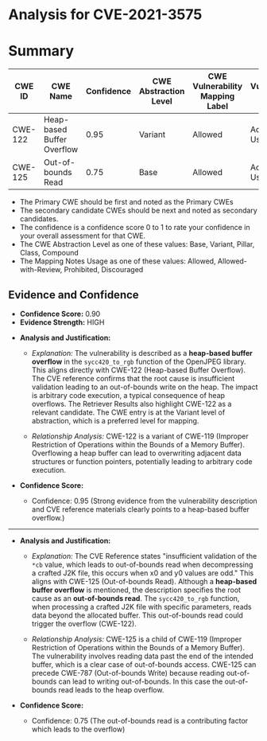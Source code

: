 # Analysis for CVE-2021-3575

# Summary
| CWE ID | CWE Name | Confidence | CWE Abstraction Level | CWE Vulnerability Mapping Label | CWE-Vulnerability Mapping Notes |
|---|---|---|---|---|---|
| CWE-122 | Heap-based Buffer Overflow | 0.95 | Variant | Allowed | Acceptable-Use |
| CWE-125 | Out-of-bounds Read | 0.75 | Base | Allowed | Acceptable-Use |
  - The Primary CWE should be first and noted as the Primary CWEs
  - The secondary candidate CWEs should be next and noted as secondary candidates.
  - The confidence is a confidence score 0 to 1 to rate your confidence in your overall assessment for that CWE.
  - The CWE Abstraction Level as one of these values: Base, Variant, Pillar, Class, Compound
  - The Mapping Notes Usage as one of these values: Allowed, Allowed-with-Review, Prohibited, Discouraged

## Evidence and Confidence

*   **Confidence Score:** 0.90
*   **Evidence Strength:** HIGH

- **Analysis and Justification:**  
  - *Explanation:* The vulnerability is described as a **heap-based buffer overflow** in the `sycc420_to_rgb` function of the OpenJPEG library. This aligns directly with CWE-122 (Heap-based Buffer Overflow). The CVE reference confirms that the root cause is insufficient validation leading to an out-of-bounds write on the heap. The impact is arbitrary code execution, a typical consequence of heap overflows. The Retriever Results also highlight CWE-122 as a relevant candidate. The CWE entry is at the Variant level of abstraction, which is a preferred level for mapping.
  
  - *Relationship Analysis:* CWE-122 is a variant of CWE-119 (Improper Restriction of Operations within the Bounds of a Memory Buffer). Overflowing a heap buffer can lead to overwriting adjacent data structures or function pointers, potentially leading to arbitrary code execution.

- **Confidence Score:**  
  - Confidence: 0.95 (Strong evidence from the vulnerability description and CVE reference materials clearly points to a heap-based buffer overflow.)

---
- **Analysis and Justification:**  
  - *Explanation:* The CVE Reference states "insufficient validation of the `*cb` value, which leads to out-of-bounds read when decompressing a crafted J2K file, this occurs when x0 and y0 values are odd." This aligns with CWE-125 (Out-of-bounds Read). Although a **heap-based buffer overflow** is mentioned, the description specifies the root cause as an **out-of-bounds read**. The `sycc420_to_rgb` function, when processing a crafted J2K file with specific parameters, reads data beyond the allocated buffer. This out-of-bounds read could trigger the overflow (CWE-122).
  
  - *Relationship Analysis:* CWE-125 is a child of CWE-119 (Improper Restriction of Operations within the Bounds of a Memory Buffer). The vulnerability involves reading data past the end of the intended buffer, which is a clear case of out-of-bounds access. CWE-125 can precede CWE-787 (Out-of-bounds Write) because reading out-of-bounds can lead to writing out-of-bounds. In this case the out-of-bounds read leads to the heap overflow.

- **Confidence Score:**  
  - Confidence: 0.75 (The out-of-bounds read is a contributing factor which leads to the overflow)